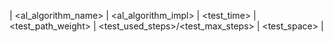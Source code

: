 | <al_algorithm_name> | <al_algorithm_impl> | <test_time> | <test_path_weight> | <test_used_steps>/<test_max_steps> | <test_space> |
